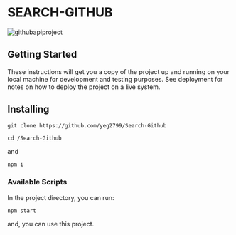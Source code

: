 # SEARCH-GITHUB
![githubapiproject](https://user-images.githubusercontent.com/57830634/102721513-40288d00-430c-11eb-8cb7-1bab425c0fc1.PNG)
## Getting Started
These instructions will get you a copy of the project up and running on your local machine for development and testing purposes. See deployment for notes on how to deploy the project on a live system.
## Installing
```
git clone https://github.com/yeg2799/Search-Github 
```
```
cd /Search-Github
```
and
```
npm i
```
### Available Scripts
In the project directory, you can run:
```
npm start
```
and, you can use this project.
